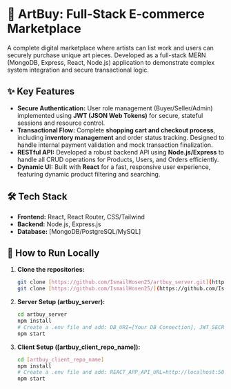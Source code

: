 # 🎨 ArtBuy: Full-Stack E-commerce Marketplace

A complete digital marketplace where artists can list work and users can securely purchase unique art pieces. Developed as a full-stack MERN (MongoDB, Express, React, Node.js) application to demonstrate complex system integration and secure transactional logic.

## ✨ Key Features

* **Secure Authentication:** User role management (Buyer/Seller/Admin) implemented using **JWT (JSON Web Tokens)** for secure, stateful sessions and resource control.
* **Transactional Flow:** Complete **shopping cart and checkout process**, including **inventory management** and order status tracking. Designed to handle internal payment validation and mock transaction finalization.
* **RESTful API:** Developed a robust backend API using **Node.js/Express** to handle all CRUD operations for Products, Users, and Orders efficiently.
* **Dynamic UI:** Built with **React** for a fast, responsive user experience, featuring dynamic product filtering and searching.

## 🛠️ Tech Stack

* **Frontend:** React, React Router, CSS/Tailwind
* **Backend:** Node.js, Express.js
* **Database:** [MongoDB/PostgreSQL/MySQL]

## 🚀 How to Run Locally

1.  **Clone the repositories:**
    ```bash
    git clone [https://github.com/IsmailHosen25/artbuy_server.git](https://github.com/IsmailHosen25/artbuy_server.git)
    git clone [https://github.com/IsmailHosen25/](https://github.com/IsmailHosen25/)[artbuy_client_repo_name].git
    ```
2.  **Server Setup (artbuy\_server):**
    ```bash
    cd artbuy_server
    npm install
    # Create a .env file and add: DB_URI=[Your DB Connection], JWT_SECRET=[Your Secret Key]
    npm start
    ```
3.  **Client Setup ([artbuy\_client\_repo\_name]):**
    ```bash
    cd [artbuy_client_repo_name]
    npm install
    # Create a .env file and add: REACT_APP_API_URL=http://localhost:5000
    npm start
    ```

